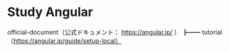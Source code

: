 # Study Angular

official-document（公式ドキュメント： https://angular.jp/ ）
  ┣━━ tutorial（https://angular.jp/guide/setup-local）